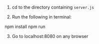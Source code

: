 1. cd to the directory containing `server.js`

2. Run the following in terminal:

npm install
npm run

3. Go to localhost:8080 on any browser
